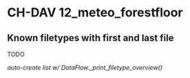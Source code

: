 # CH-DAV 12_meteo_forestfloor

## Known filetypes with first and last file

TODO

*auto-create list w/ DataFlow._print_filetype_overview()*

